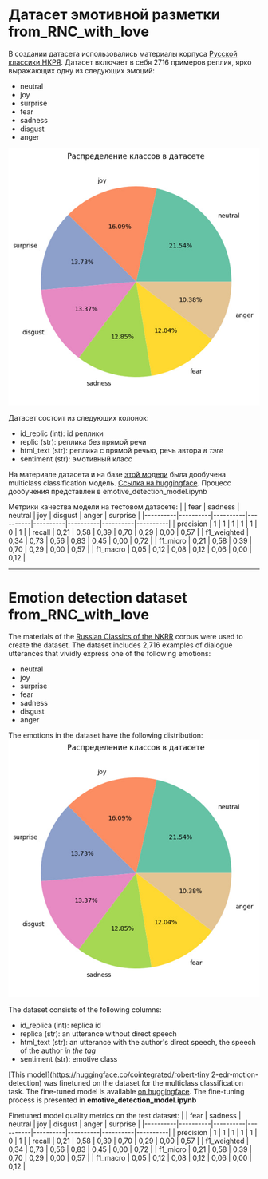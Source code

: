 # Датасет эмотивной разметки from_RNC_with_love

В создании датасета использовались материалы корпуса [Русской классики НКРЯ](https://ruscorpora.ru/search?search=CgQyAggV). Датасет включает в себя 2716 примеров реплик, ярко выражающих одну из следующих эмоций:

- neutral
- joy
- surprise
- fear
- sadness
- disgust
- anger

![img](classes_distribution.jpg)

Датасет состоит из следующих колонок:

- id_replic (int): id реплики
- replic (str): реплика без прямой речи
- html_text (str): реплика с прямой речью, речь автора <i>в тэге</i>
- sentiment (str): эмотивный класс

На материале датасета и на базе [этой модели](https://huggingface.co/cointegrated/rubert-tiny2-cedr-emotion-detection) была дообучена multiclass classification модель. [Ссылка на huggingface](https://huggingface.co/kplro/rubert-tiny2-cedr-rnc-emotion-detection). Процесс дообучения представлен в emotive_detection_model.ipynb

Метрики качества модели на тестовом датасете:
|  |  fear | sadness | neutral  |  joy  |  disgust  |  anger  |	surprise  |
|----------|----------|----------|----------|----------|----------|----------|----------|
| precision    | 1 | 1 | 1  |  1  |  1  |  0  |	1  |
| recall    | 0,21  |	0,58  |	0,39  |	0,70  |	0,29  |	0,00  |	0,57  |
| f1_weighted    | 0,34  |	0,73  |	0,56  |	0,83  |	0,45  |	0,00  |	0,72  |
| f1_micro    | 0,21  |	0,58  |	0,39  |	0,70  |	0,29  |	0,00  |	0,57  |
| f1_macro    | 0,05  |	0,12  |	0,08  |	0,12  |	0,06  |	0,00  |	0,12  |

---

# Emotion detection dataset from_RNC_with_love

The materials of the [Russian Classics of the NKRR](http://ruscorpora.ru/search?search=CgQyAggV) corpus were used to create the dataset. The dataset includes 2,716 examples of dialogue utterances that vividly express one of the following emotions:

- neutral
- joy
- surprise
- fear
- sadness
- disgust
- anger

The emotions in the dataset have the following distribution:
![img](classes_distribution.jpg)

The dataset consists of the following columns:

- id_replica (int): replica id
- replica (str): an utterance without direct speech
- html_text (str): an utterance with the author's direct speech, the speech of the author <i> in the tag</i>
- sentiment (str): emotive class

[This model](https://huggingface.co/cointegrated/robert-tiny 2-edr-motion-detection) was finetuned on the dataset for the multiclass classification task. The fine-tuned model is available [on huggingface](https://huggingface.co/kplro/rubert-tiny2-cedr-rnc-emotion-detection). The fine-tuning process is presented in **emotive_detection_model.ipynb**

Finetuned model quality metrics on the test dataset:
|  |  fear | sadness | neutral  |  joy  |  disgust  |  anger  |	surprise  |
|----------|----------|----------|----------|----------|----------|----------|----------|
| precision    | 1 | 1 | 1  |  1  |  1  |  0  |	1  |
| recall    | 0,21  |	0,58  |	0,39  |	0,70  |	0,29  |	0,00  |	0,57  |
| f1_weighted    | 0,34  |	0,73  |	0,56  |	0,83  |	0,45  |	0,00  |	0,72  |
| f1_micro    | 0,21  |	0,58  |	0,39  |	0,70  |	0,29  |	0,00  |	0,57  |
| f1_macro    | 0,05  |	0,12  |	0,08  |	0,12  |	0,06  |	0,00  |	0,12  |
